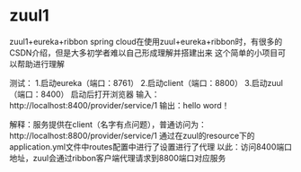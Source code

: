 # zuul1
zuul1+eureka+ribbon
spring cloud在使用zuul+eureka+ribbon时，有很多的CSDN介绍，但是大多初学者难以自己形成理解并搭建出来 这个简单的小项目可以帮助进行理解

测试：
1.启动eureka（端口：8761）
2.启动client（端口：8800）
3.启动zuul（端口：8400）
启动后打开浏览器
输入：http://localhost:8400/provider/service/1
输出：hello word！

解释：服务提供在client（名字有点问题），普通访问为：http://localhost:8800/provider/service/1
通过在zuul的resource下的application.yml文件中routes配置中进行了设置进行了代理
以此：访问8400端口地址，zuul会通过ribbon客户端代理请求到8800端口对应服务
